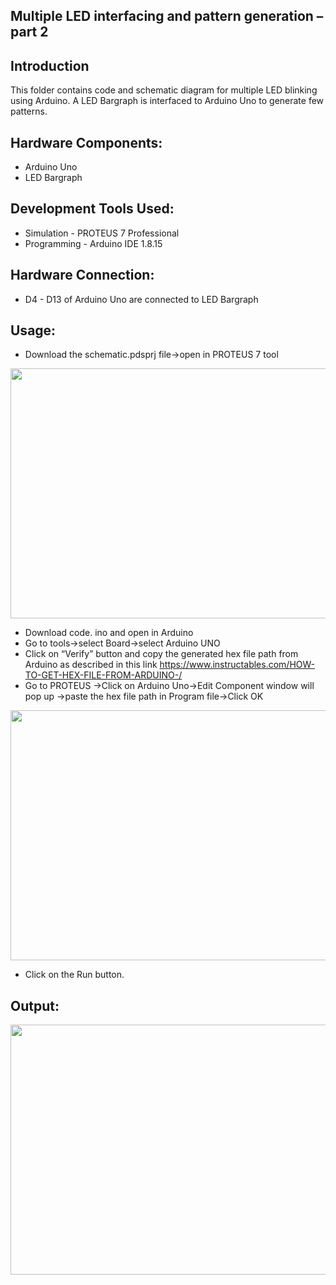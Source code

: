 ## Multiple LED interfacing and pattern generation – part 2

## Introduction
This folder contains code and schematic diagram for multiple LED blinking using Arduino.
A LED Bargraph is interfaced to Arduino Uno to generate few patterns. 

## Hardware Components:

 - Arduino Uno
 - LED Bargraph

## Development Tools Used:

- Simulation  - PROTEUS 7 Professional
- Programming - Arduino IDE 1.8.15

## Hardware Connection:

- D4 - D13 of Arduino Uno are connected to LED Bargraph

## Usage:

- Download the schematic.pdsprj file->open in PROTEUS 7 tool
 <img src=https://github.com/IEEEProjectsBengaluru/Arduino-Basics-Programming/blob/main/Multiple%20LED%20interfacing%20and%20pattern%20generation%20%E2%80%93%20part%201/results/circuitConnections.png width="800" height="400">

- Download code. ino and open in Arduino
- Go to tools->select Board->select Arduino UNO
- Click on “Verify” button and copy the generated hex file path from Arduino as described in this link
  https://www.instructables.com/HOW-TO-GET-HEX-FILE-FROM-ARDUINO-/
- Go to PROTEUS ->Click on Arduino Uno->Edit Component window will pop up ->paste the hex file path in Program file->Click OK
 <img src=https://user-images.githubusercontent.com/84024571/134045169-35cc61e7-2f3e-4e02-8c82-73372514dfdb.PNG width="800" height="400">

- Click on the Run button.

## Output:

 <img src=https://github.com/IEEEProjectsBengaluru/Arduino-Basics-Programming/blob/main/Multiple%20LED%20interfacing%20and%20pattern%20generation%20%E2%80%93%20part%202/results/ezgif.com-gif-maker.gif width="800" height="400">
